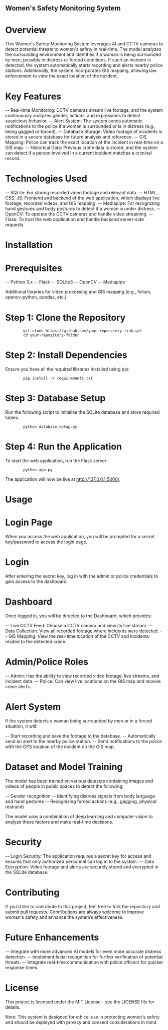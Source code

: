## Women's Safety Monitoring System

# Overview

This Women's Safety Monitoring System leverages AI and CCTV cameras to detect potential threats to women's safety in real-time. The model analyzes the surrounding environment and identifies if a woman is being surrounded by men, possibly in distress or forced conditions. If such an incident is detected, the system automatically starts recording and alerts nearby police stations. Additionally, the system incorporates GIS mapping, allowing law enforcement to view the exact location of the incident.

# Key Features

-- Real-time Monitoring: CCTV cameras stream live footage, and the system continuously analyzes gender, actions, and expressions to detect suspicious behavior.
-- Alert System: The system sends automatic notifications to the police if a woman is surrounded or is in distress (e.g., being gagged or forced).
-- Database Storage: Video footage of incidents is stored in a secure database for future analysis and reference.
-- GIS Mapping: Police can track the exact location of the incident in real-time on a GIS map.
-- Historical Data: Previous crime data is stored, and the system can detect if a person involved in a current incident matches a criminal record.

# Technologies Used

-- SQLite: For storing recorded video footage and relevant data.
-- HTML, CSS, JS: Frontend and backend of the web application, which displays live footage, recorded videos, and GIS mapping.
-- Mediapipe: For recognizing hand gestures and body postures to detect if a woman is under distress.
-- OpenCV: To operate the CCTV cameras and handle video streaming.
-- Flask: To host the web application and handle backend server-side requests.

# Installation

# Prerequisites

-- Python 3.x
-- Flask
-- SQLite3
-- OpenCV
-- Mediapipe

Additional libraries for video processing and GIS mapping (e.g., folium, opencv-python, pandas, etc.)

# Step 1: Clone the Repository

            git clone https://github.com/your-repository-link.git
            cd your-repository-folder

# Step 2: Install Dependencies

Ensure you have all the required libraries installed using pip:

            pip install -r requirements.txt

# Step 3: Database Setup

Run the following script to initialize the SQLite database and store required tables:

            python database_setup.py

# Step 4: Run the Application

To start the web application, run the Flask server:

            python app.py

The application will now be live at http://127.0.0.1:5000/.

# Usage

# Login Page

When you access the web application, you will be prompted for a secret key/password to access the login page.

# Login

After entering the secret key, log in with the admin or police credentials to gain access to the dashboard.

# Dashboard

Once logged in, you will be directed to the Dashboard, which provides:

-- Live CCTV Feed: Choose a CCTV camera and view its live stream.
-- Data Collection: View all recorded footage where incidents were detected.
-- GIS Mapping: View the real-time location of the CCTV and incidents related to the detected crime.

# Admin/Police Roles

-- Admin: Has the ability to view recorded video footage, live streams, and incident data.
-- Police: Can view live locations on the GIS map and receive crime alerts.

# Alert System

If the system detects a woman being surrounded by men or in a forced situation, it will:

-- Start recording and save the footage to the database.
-- Automatically send an alert to the nearby police station.
-- Send notifications to the police with the GPS location of the incident on the GIS map.

# Dataset and Model Training

The model has been trained on various datasets containing images and videos of people in public spaces to detect the following:

-- Gender recognition
-- Identifying distress signals from body language and hand gestures
-- Recognizing forced actions (e.g., gagging, physical restraint)

The model uses a combination of deep learning and computer vision to analyze these factors and make real-time decisions.

# Security

-- Login Security: The application requires a secret key for access and ensures that only authorized personnel can log in to the system.
-- Data Encryption: Video footage and alerts are securely stored and encrypted in the SQLite database.


# Contributing

If you'd like to contribute to this project, feel free to fork the repository and submit pull requests. Contributions are always welcome to improve women's safety and enhance the system’s effectiveness.

# Future Enhancements

-- Integrate with more advanced AI models for even more accurate distress detection.
-- Implement facial recognition for further verification of potential threats.
-- Integrate real-time communication with police officers for quicker response times.

# License

This project is licensed under the MIT License - see the LICENSE file for details.

Note: This system is designed for ethical use in protecting women's safety and should be deployed with privacy and consent considerations in mind.
